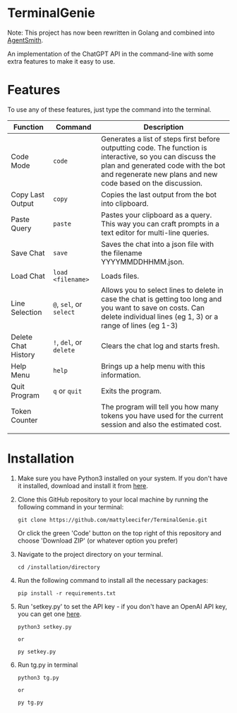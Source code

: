# TerminalGenie

Note: This project has now been rewritten in Golang and combined into [AgentSmith](https://github.com/mattyleecifer/AgentSmith).

An implementation of the ChatGPT API in the command-line with some extra features to make it easy to use.

# Features
To use any of these features, just type the command into the terminal. 

| Function | Command | Description |
| --- | --- | --- |
| Code Mode | `code` | Generates a list of steps first before outputting code. The function is interactive, so you can discuss the plan and generated code with the bot and regenerate new plans and new code based on the discussion. |
| Copy Last Output | `copy` | Copies the last output from the bot into clipboard. |
| Paste Query | `paste` | Pastes your clipboard as a query. This way you can craft prompts in a text editor for multi-line queries. |
| Save Chat | `save` | Saves the chat into a json file with the filename YYYYMMDDHHMM.json. |
| Load Chat | `load <filename>` | Loads files. |
| Line Selection | `@`, `sel`, or `select` | Allows you to select lines to delete in case the chat is getting too long and you want to save on costs. Can delete individual lines (eg 1, 3) or a range of lines (eg 1-3) |
| Delete Chat History | `!`, `del`, or `delete` | Clears the chat log and starts fresh. |
| Help Menu | `help` | Brings up a help menu with this information. |
| Quit Program | `q` or `quit` | Exits the program. |
| Token Counter || The program will tell you how many tokens you have used for the current session and also the estimated cost. |
|<img width=210/>|<img width=240/>||

# Installation
1. Make sure you have Python3 installed on your system. If you don't have it installed, download and install it from [here](https://www.python.org/downloads/).

2. Clone this GitHub repository to your local machine by running the following command in your terminal:

   ```
   git clone https://github.com/mattyleecifer/TerminalGenie.git
   ```
   Or click the green 'Code' button on the top right of this repository and choose 'Download ZIP' (or whatever option you prefer)
3. Navigate to the project directory on your terminal.
   ```
   cd /installation/directory
   ```
4. Run the following command to install all the necessary packages:
   ```
   pip install -r requirements.txt
   ```
5. Run 'setkey.py' to set the API key - if you don't have an OpenAI API key, you can get one [here](https://platform.openai.com/account/api-keys).
   ```
   python3 setkey.py
   
   or 
   
   py setkey.py
   ```
6. Run tg.py in terminal
   ```
   python3 tg.py
   
   or 
   
   py tg.py
   ```
